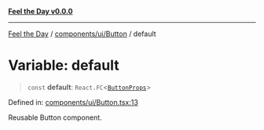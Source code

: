 [**Feel the Day v0.0.0**](../../../../README.md)

***

[Feel the Day](../../../../README.md) / [components/ui/Button](../README.md) / default

# Variable: default

> `const` **default**: `React.FC`\<[`ButtonProps`](../interfaces/ButtonProps.md)\>

Defined in: [components/ui/Button.tsx:13](https://github.com/HyeinKang/feel-the-day/blob/8289c79f2741a9407fd7ce6a81056ae02e4eeed7/src/components/ui/Button.tsx#L13)

Reusable Button component.
